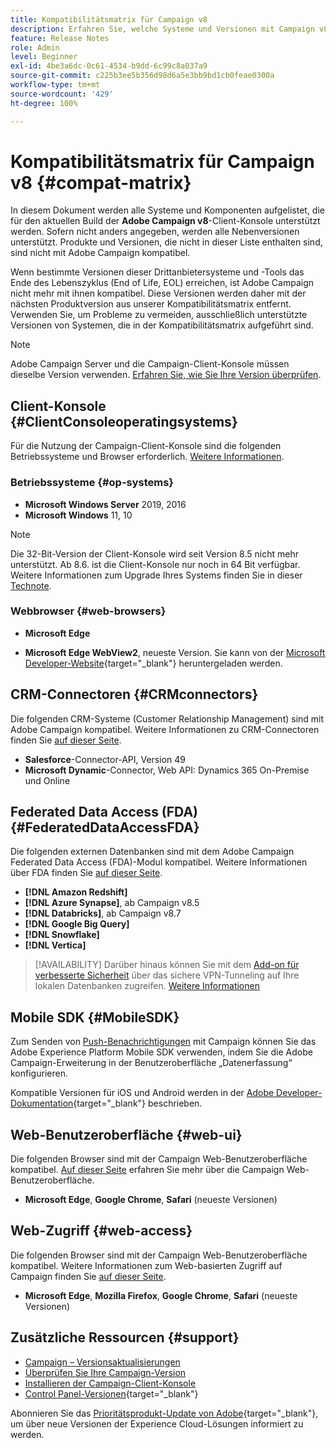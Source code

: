 ```yaml
---
title: Kompatibilitätsmatrix für Campaign v8
description: Erfahren Sie, welche Systeme und Versionen mit Campaign v8 kompatibel sind
feature: Release Notes
role: Admin
level: Beginner
exl-id: 4be3a6dc-0c61-4534-b9dd-6c99c8a037a9
source-git-commit: c225b3ee5b356d98d6a5e3bb9bd1cb0feae0300a
workflow-type: tm+mt
source-wordcount: '429'
ht-degree: 100%

---
```


# Kompatibilitätsmatrix für Campaign v8 {#compat-matrix}

In diesem Dokument werden alle Systeme und Komponenten aufgelistet, die für den aktuellen Build der **Adobe Campaign v8**-Client-Konsole unterstützt werden. Sofern nicht anders angegeben, werden alle Nebenversionen unterstützt. Produkte und Versionen, die nicht in dieser Liste enthalten sind, sind nicht mit Adobe Campaign kompatibel.

Wenn bestimmte Versionen dieser Drittanbietersysteme und -Tools das Ende des Lebenszyklus (End of Life, EOL) erreichen, ist Adobe Campaign nicht mehr mit ihnen kompatibel. Diese Versionen werden daher mit der nächsten Produktversion aus unserer Kompatibilitätsmatrix entfernt. Verwenden Sie, um Probleme zu vermeiden, ausschließlich unterstützte Versionen von Systemen, die in der Kompatibilitätsmatrix aufgeführt sind.

>[!NOTE]
>
>Adobe Campaign Server und die Campaign-Client-Konsole müssen dieselbe Version verwenden. [Erfahren Sie, wie Sie Ihre Version überprüfen](upgrades.md#version).

## Client-Konsole {#ClientConsoleoperatingsystems}

Für die Nutzung der Campaign-Client-Konsole sind die folgenden Betriebssysteme und Browser erforderlich. [Weitere Informationen](connect.md).

### Betriebssysteme {#op-systems}

* **Microsoft Windows Server** 2019, 2016
* **Microsoft Windows** 11, 10

>[!NOTE]
>Die 32-Bit-Version der Client-Konsole wird seit Version 8.5 nicht mehr unterstützt. Ab 8.6. ist die Client-Konsole nur noch in 64 Bit verfügbar. Weitere Informationen zum Upgrade Ihres Systems finden Sie in dieser [Technote](../../technotes/upgrades/console.md).

### Webbrowser {#web-browsers}

* **Microsoft Edge**

* **Microsoft Edge WebView2**, neueste Version. Sie kann von der [Microsoft Developer-Website](http://www.adobe.com/go/acc-ms-webview2-runtime-download_de){target="_blank"} heruntergeladen werden.

## CRM-Connectoren {#CRMconnectors}

Die folgenden CRM-Systeme (Customer Relationship Management) sind mit Adobe Campaign kompatibel. Weitere Informationen zu CRM-Connectoren finden Sie [auf dieser Seite](../connect/crm.md).

* **Salesforce**-Connector-API, Version 49
* **Microsoft Dynamic**-Connector, Web API: Dynamics 365 On-Premise und Online

## Federated Data Access (FDA){#FederatedDataAccessFDA}

Die folgenden externen Datenbanken sind mit dem Adobe Campaign Federated Data Access (FDA)-Modul kompatibel. Weitere Informationen über FDA finden Sie [auf dieser Seite](../connect/fda.md).

* **[!DNL Amazon Redshift]**
* **[!DNL Azure Synapse]**, ab Campaign v8.5
* **[!DNL Databricks]**, ab Campaign v8.7
* **[!DNL Google Big Query]**
* **[!DNL Snowflake]**
* **[!DNL Vertica]**


>[!AVAILABILITY]
>Darüber hinaus können Sie mit dem [Add-on für verbesserte Sicherheit](../config/enhanced-security.md#secure-vpn-tunneling) über das sichere VPN-Tunneling auf Ihre lokalen Datenbanken zugreifen. [Weitere Informationen](../config/enhanced-security.md#vpn-callouts)

## Mobile SDK {#MobileSDK}

Zum Senden von [Push-Benachrichtigungen](../send/push.md) mit Campaign können Sie das Adobe Experience Platform Mobile SDK verwenden, indem Sie die Adobe Campaign-Erweiterung in der Benutzeroberfläche „Datenerfassung“ konfigurieren.

Kompatible Versionen für iOS und Android werden in der [Adobe Developer-Dokumentation](https://developer.adobe.com/client-sdks/home/){target="_blank"} beschrieben.

## Web-Benutzeroberfläche {#web-ui}

Die folgenden Browser sind mit der Campaign Web-Benutzeroberfläche kompatibel. [Auf dieser Seite](campaign-ui.md#ac-web-ui) erfahren Sie mehr über die Campaign Web-Benutzeroberfläche.

* **Microsoft Edge**, **Google Chrome**, **Safari** (neueste Versionen)

## Web-Zugriff {#web-access}

Die folgenden Browser sind mit der Campaign Web-Benutzeroberfläche kompatibel. Weitere Informationen zum Web-basierten Zugriff auf Campaign finden Sie [auf dieser Seite](connect.md#web-access).

* **Microsoft Edge**, **Mozilla Firefox**, **Google Chrome**, **Safari** (neueste Versionen)

## Zusätzliche Ressourcen {#support}

* [Campaign – Versionsaktualisierungen](upgrades.md)
* [Überprüfen Sie Ihre Campaign-Version](upgrades.md#version)
* [Installieren der Campaign-Client-Konsole](connect.md)
* [Control Panel-Versionen](https://experienceleague.adobe.com/docs/control-panel/using/release-notes.html?lang=de){target="_blank"}

Abonnieren Sie das [Prioritätsprodukt-Update von Adobe](https://www.adobe.com/de/subscription/priority-product-update.html){target="_blank"}, um über neue Versionen der Experience Cloud-Lösungen informiert zu werden.